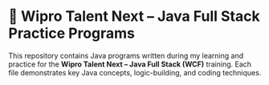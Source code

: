 # 🚀 Wipro Talent Next – Java Full Stack Practice Programs

This repository contains Java programs written during my learning and practice for the **Wipro Talent Next – Java Full Stack (WCF)** training. Each file demonstrates key Java concepts, logic-building, and coding techniques.